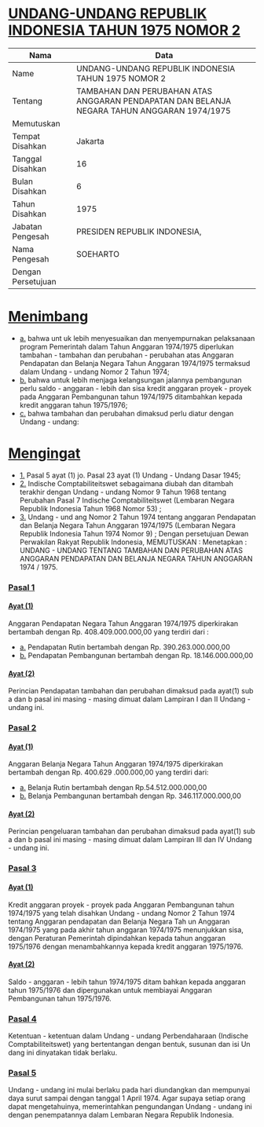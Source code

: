 # [UNDANG-UNDANG REPUBLIK INDONESIA TAHUN 1975 NOMOR 2](http://example.org/legal/peraturan/uu/1975/2)

| Nama | Data |
| ------ | ----- |
|Name|UNDANG-UNDANG REPUBLIK INDONESIA TAHUN 1975 NOMOR 2|
|Tentang| TAMBAHAN DAN PERUBAHAN ATAS ANGGARAN PENDAPATAN DAN BELANJA NEGARA TAHUN ANGGARAN 1974/1975|
|Memutuskan||
|Tempat Disahkan|Jakarta|
|Tanggal Disahkan|16|
|Bulan Disahkan|6|
|Tahun Disahkan|1975|
|Jabatan Pengesah|PRESIDEN REPUBLIK INDONESIA,|
|Nama Pengesah|SOEHARTO|
|Dengan Persetujuan||
# [Menimbang](http://example.org/legal/peraturan/uu/1975/2/menimbang)

* [a.](http://example.org/legal/peraturan/uu/1975/2/menimbang/huruf/a) bahwa unt uk lebih menyesuaikan dan menyempurnakan pelaksanaan program Pemerintah dalam Tahun Anggaran 1974/1975 diperlukan tambahan - tambahan dan perubahan - perubahan atas Anggaran Pendapatan dan Belanja Negara Tahun Anggaran 1974/1975 termaksud dalam Undang - undang Nomor 2 Tahun 1974;
* [b.](http://example.org/legal/peraturan/uu/1975/2/menimbang/huruf/b) bahwa untuk lebih menjaga kelangsungan jalannya pembangunan perlu saldo - anggaran - lebih dan sisa kredit anggaran proyek - proyek pada Anggaran Pembangunan tahun 1974/1975 ditambahkan kepada kredit anggaran tahun 1975/1976;
* [c.](http://example.org/legal/peraturan/uu/1975/2/menimbang/huruf/c) bahwa tambahan dan perubahan dimaksud perlu diatur dengan Undang - undang:
# [Mengingat](http://example.org/legal/peraturan/uu/1975/2/mengingat)

* [1.](http://example.org/legal/peraturan/uu/1975/2/mengingat/huruf/0001) Pasal 5 ayat (1) jo. Pasal 23 ayat (1) Undang - Undang Dasar 1945;
* [2.](http://example.org/legal/peraturan/uu/1975/2/mengingat/huruf/0002) Indische Comptabiliteitswet sebagaimana diubah dan ditambah terakhir dengan Undang - undang Nomor 9 Tahun 1968 tentang Perubahan Pasal 7 Indische Comptabiliteitswet (Lembaran Negara Republik Indonesia Tahun 1968 Nomor 53) ;
* [3.](http://example.org/legal/peraturan/uu/1975/2/mengingat/huruf/0003) Undang - und ang Nomor 2 Tahun 1974 tentang anggaran Pendapatan dan Belanja Negara Tahun Anggaran 1974/1975 (Lembaran Negara Republik Indonesia Tahun 1974 Nomor 9) ; Dengan persetujuan Dewan Perwakilan Rakyat Republik Indonesia, MEMUTUSKAN : Menetapkan : UNDANG - UNDANG TENTANG TAMBAHAN DAN PERUBAHAN ATAS ANGGARAN PENDAPATAN DAN BELANJA NEGARA TAHUN ANGGARAN 1974 / 1975.

### [Pasal 1](http://example.org/legal/peraturan/uu/1975/2/pasal/0001)

#### [Ayat (1)](http://example.org/legal/peraturan/uu/1975/2/pasal/0001/versi/19750616/ayat/0001)
Anggaran Pendapatan Negara Tahun Anggaran 1974/1975 diperkirakan bertambah dengan Rp. 408.409.000.000,00 yang terdiri dari :
* [a.](http://example.org/legal/peraturan/uu/1975/2/pasal/0001/versi/19750616/ayat/0001/huruf/a) Pendapatan Rutin bertambah dengan Rp. 390.263.000.000,00
* [b.](http://example.org/legal/peraturan/uu/1975/2/pasal/0001/versi/19750616/ayat/0001/huruf/b) Pendapatan Pembangunan bertambah dengan Rp. 18.146.000.000,00

#### [Ayat (2)](http://example.org/legal/peraturan/uu/1975/2/pasal/0001/versi/19750616/ayat/0002)
Perincian Pendapatan tambahan dan perubahan dimaksud pada ayat(1) sub a dan b pasal ini masing - masing dimuat dalam Lampiran I dan II Undang - undang ini.


### [Pasal 2](http://example.org/legal/peraturan/uu/1975/2/pasal/0002)

#### [Ayat (1)](http://example.org/legal/peraturan/uu/1975/2/pasal/0002/versi/19750616/ayat/0001)
Anggaran Belanja Negara Tahun Anggaran 1974/1975 diperkirakan bertambah dengan Rp. 400.629 .000.000,00 yang terdiri dari:
* [a.](http://example.org/legal/peraturan/uu/1975/2/pasal/0002/versi/19750616/ayat/0001/huruf/a) Belanja Rutin bertambah dengan Rp.54.512.000.000,00
* [b.](http://example.org/legal/peraturan/uu/1975/2/pasal/0002/versi/19750616/ayat/0001/huruf/b) Belanja Pembangunan bertambah dengan Rp. 346.117.000.000,00

#### [Ayat (2)](http://example.org/legal/peraturan/uu/1975/2/pasal/0002/versi/19750616/ayat/0002)
Perincian pengeluaran tambahan dan perubahan dimaksud pada ayat(1) sub a dan b pasal ini masing - masing dimuat dalam Lampiran III dan IV Undang - undang ini.


### [Pasal 3](http://example.org/legal/peraturan/uu/1975/2/pasal/0003)

#### [Ayat (1)](http://example.org/legal/peraturan/uu/1975/2/pasal/0003/versi/19750616/ayat/0001)
Kredit anggaran proyek - proyek pada Anggaran Pembangunan tahun 1974/1975 yang telah disahkan Undang - undang Nomor 2 Tahun 1974 tentang Anggaran pendapatan dan Belanja Negara Tah un Anggaran 1974/1975 yang pada akhir tahun anggaran 1974/1975 menunjukkan sisa, dengan Peraturan Pemerintah dipindahkan kepada tahun anggaran 1975/1976 dengan menambahkannya kepada kredit anggaran 1975/1976.

#### [Ayat (2)](http://example.org/legal/peraturan/uu/1975/2/pasal/0003/versi/19750616/ayat/0002)
Saldo - anggaran - lebih tahun 1974/1975 ditam bahkan kepada anggaran tahun 1975/1976 dan dipergunakan untuk membiayai Anggaran Pembangunan tahun 1975/1976.


### [Pasal 4](http://example.org/legal/peraturan/uu/1975/2/pasal/0004)
Ketentuan - ketentuan dalam Undang - undang Perbendaharaan (Indische Comptabiliteitswet) yang bertentangan dengan bentuk, susunan dan isi Un dang ini dinyatakan tidak berlaku.


### [Pasal 5](http://example.org/legal/peraturan/uu/1975/2/pasal/0005)
Undang - undang ini mulai berlaku pada hari diundangkan dan mempunyai daya surut sampai dengan tanggal 1 April 1974. Agar supaya setiap orang dapat mengetahuinya, memerintahkan pengundangan Undang - undang ini dengan penempatannya dalam Lembaran Negara Republik Indonesia.
